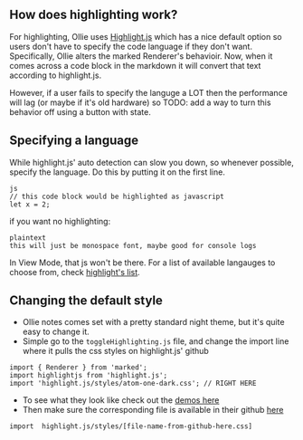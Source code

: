 ## How does highlighting work?
For highlighting, Ollie uses [Highlight.js](https://highlightjs.org) which has a nice default option so users don't have to specify the code language if they don't want. Specifically, Ollie alters the marked Renderer's behavioir. Now, when it comes across a code block in the markdown it will convert that text according to highlight.js.

However, if a user fails to specify the languge a LOT then the performance will lag (or maybe if it's old hardware) so TODO: add a way to turn this behavior off using a button with state.

## Specifying a language
While highlight.js' auto detection can slow you down, so whenever possible, specify the language. Do this by putting it on the first line.

```
js
// this code block would be highlighted as javascript
let x = 2;
```

if you want no highlighting:

```
plaintext
this will just be monospace font, maybe good for console logs
```

In View Mode, that js won't be there. For a list of available langauges to choose from, check [highlight's list](https://highlightjs.org/static/demo/).

## Changing the default style
- Ollie notes comes set with a pretty standard night theme, but it's quite easy to change it.
- Simple go to the `toggleHighlighting.js` file, and change the import line where it pulls the css styles on highlight.js' github

```
import { Renderer } from 'marked';
import highlightjs from 'highlight.js';
import 'highlight.js/styles/atom-one-dark.css'; // RIGHT HERE
```
- To see what they look like check out the [demos here](https://highlightjs.org/static/demo/)
- Then make sure the corresponding file is available in their github [here]( https://github.com/highlightjs/highlight.js/tree/master/src/styles)
```
import  highlight.js/styles/[file-name-from-github-here.css]
```
